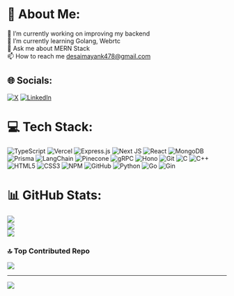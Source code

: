 # 💫 About Me:
🔭 I’m currently working on improving my backend<br>🌱 I’m currently learning Golang, Webrtc<br>💬 Ask me about MERN Stack<br>📫 How to reach me desaimayank478@gmail.com


## 🌐 Socials:

[![X](https://img.shields.io/badge/-%23000000.svg?logo=X&logoColor=white)](https://x.com/Mayankd89660505) [![LinkedIn](https://img.shields.io/badge/LinkedIn-%230077B5.svg?logo=linkedin&logoColor=white)](https://linkedin.com/in/sagar-shirgaonkar-ba0859270/)


# 💻 Tech Stack:
![TypeScript](https://img.shields.io/badge/typescript-%23007ACC.svg?style=for-the-badge&logo=typescript&logoColor=white)
![Vercel](https://img.shields.io/badge/vercel-%23000000.svg?style=for-the-badge&logo=vercel&logoColor=white)
![Express.js](https://img.shields.io/badge/express.js-%23404d59.svg?style=for-the-badge&logo=express&logoColor=%2361DAFB)
![Next JS](https://img.shields.io/badge/Next.js-black?style=for-the-badge&logo=next.js&logoColor=white)
![React](https://img.shields.io/badge/react-%2320232a.svg?style=for-the-badge&logo=react&logoColor=%2361DAFB)
![MongoDB](https://img.shields.io/badge/MongoDB-%234ea94b.svg?style=for-the-badge&logo=mongodb&logoColor=white)
![Prisma](https://img.shields.io/badge/Prisma-3982CE?style=for-the-badge&logo=Prisma&logoColor=white)
![LangChain](https://img.shields.io/badge/LangChain-121212?style=for-the-badge&logo=chainlink&logoColor=white)
![Pinecone](https://img.shields.io/badge/Pinecone-0072CE?style=for-the-badge&logo=pinecone&logoColor=white)
![gRPC](https://img.shields.io/badge/gRPC-4285F4?style=for-the-badge&logo=google&logoColor=white)
![Hono](https://img.shields.io/badge/Hono-E44C30?style=for-the-badge&logo=cloudflare&logoColor=white)
![Git](https://img.shields.io/badge/git-%23F05033.svg?style=for-the-badge&logo=git&logoColor=white)
![C](https://img.shields.io/badge/c-%2300599C.svg?style=for-the-badge&logo=c&logoColor=white)
![C++](https://img.shields.io/badge/c++-%2300599C.svg?style=for-the-badge&logo=c%2B%2B&logoColor=white)
![HTML5](https://img.shields.io/badge/html5-%23E34F26.svg?style=for-the-badge&logo=html5&logoColor=white)
![CSS3](https://img.shields.io/badge/css3-%231572B6.svg?style=for-the-badge&logo=css3&logoColor=white)
![NPM](https://img.shields.io/badge/NPM-%23CB3837.svg?style=for-the-badge&logo=npm&logoColor=white)
![GitHub](https://img.shields.io/badge/github-%23121011.svg?style=for-the-badge&logo=github&logoColor=white)
![Python](https://img.shields.io/badge/python-%233776AB.svg?style=for-the-badge&logo=python&logoColor=white)
![Go](https://img.shields.io/badge/Go-%2300ADD8.svg?style=for-the-badge&logo=go&logoColor=white)
![Gin](https://img.shields.io/badge/Gin-%23000000.svg?style=for-the-badge&logo=go&logoColor=white)

# 📊 GitHub Stats:
![](https://github-readme-stats.vercel.app/api?username=desaimayank1&theme=dark&hide_border=false&include_all_commits=false&count_private=false)<br/>
![](https://github-readme-streak-stats.herokuapp.com/?user=desaimayank1&theme=dark&hide_border=false)<br/>
![](https://github-readme-stats.vercel.app/api/top-langs/?username=desaimayank1&theme=dark&hide_border=false&include_all_commits=false&count_private=false&layout=compact)

### 🔝 Top Contributed Repo
![](https://github-contributor-stats.vercel.app/api?username=desaimayank1&limit=5&theme=dark&combine_all_yearly_contributions=true&no_cache=true)

---
[![](https://visitcount.itsvg.in/api?id=desaimayank1&icon=2&color=9)](https://visitcount.itsvg.in)
